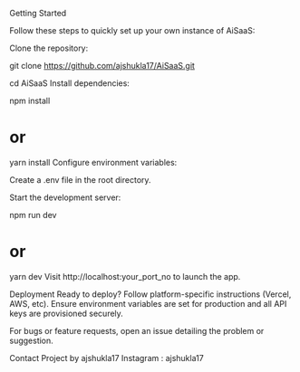 Getting Started

Follow these steps to quickly set up your own instance of AiSaaS:

Clone the repository:


git clone https://github.com/ajshukla17/AiSaaS.git

cd AiSaaS
Install dependencies:


npm install
# or
yarn install
Configure environment variables:

Create a .env file in the root directory.



Start the development server:


npm run dev
# or
yarn dev
Visit http://localhost:your_port_no to launch the app.

Deployment
Ready to deploy? Follow platform-specific instructions (Vercel, AWS, etc). Ensure environment variables are set for production and all API keys are provisioned securely.



For bugs or feature requests, open an issue detailing the problem or suggestion.



Contact
Project by ajshukla17
Instagram : ajshukla17
